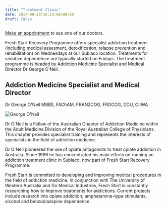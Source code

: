 ```yaml
---
title: "Treatment Clinic"
date: 2017-09-25T18:14:08+08:00
draft: false
---
```


[Make an appointment](/contact/contact) to see one of our doctors.

Fresh Start Recovery Programme offers specialist addiction treatment (including medical assesment, detoxification, relapse prevention and rehabilitation) on Wednesdays at our Subiaco location. Treatments for sedative dependence are typically started on Fridays. The treatment programme is headed by Addiction Medicine Specialist and Medical Director Dr George O'Neil.

## Addiction Medicine Specialist and Medical Director

Dr George O'Neil MBBS, FAChAM, FRANZCOG, FROCOG, DDU, CitWA

![George O'Neil](/img/George-ONeil.jpg)

Dr O'Neil is a Fellow of the Australian Chapter of Addiction Medicine within the Adult Medicine Division of the Royal Australian College of Physicians. This chapter provides specialist training and represents the interests of specialists in the field of addiction medicine.

Dr O'Neil pioneered the use of opiate antagonists to treat opiate addiction in Australia. Since 1996 he has concentrated his main efforts on running an addiction treatment clinic in Subiaco, now part of Fresh Start Recovery Programme.

Fresh Start is committed to developing and improving medical procedures in the field of addiction medicine. In conjunction with The University of Western Australia and Go Medical Industries, Fresh Start is constantly researching how to improve treatments for addictions. Current projects include research into opiate addiction, amphetamine-type stimulants, alcohol and benzodiazepine dependence.
